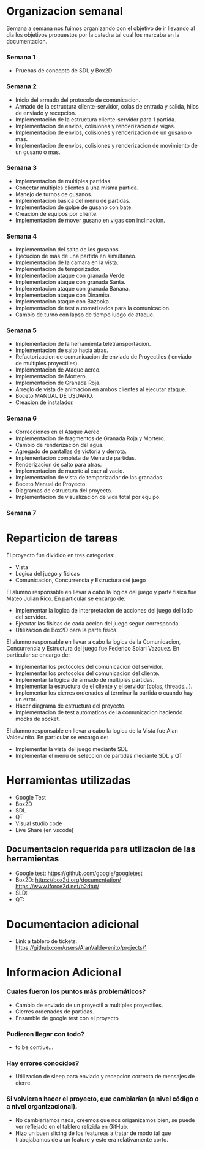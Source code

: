 # Organizacion semanal

Semana a semana nos fuimos organizando con el objetivo de ir llevando al dia los objetivos
propuestos por la catedra tal cual los marcaba en la documentacion.

### Semana 1
* Pruebas de concepto de SDL y Box2D
### Semana 2
* Inicio del armado del protocolo de comunicacion.
* Armado de la estructura cliente-servidor, colas de entrada y salida, hilos de enviado y recepcion.
* Implementación de la estructura cliente-servidor para 1 partida.
* Implementacion de envios, colisiones y renderizacion de vigas.
* Implementacion de envios, colisiones y renderizacion de un gusano o mas.
* Implementacion de envios, colisiones y renderizacion de movimiento de un gusano o mas.
### Semana 3
* Implementacion de multiples partidas.
* Conectar multiples clientes a una misma partida.
* Manejo de turnos de gusanos.
* Implementacion basica del menu de partidas.
* Implementacion de golpe de gusano con bate.
* Creacion de equipos por cliente.
* Implementacion de mover gusano en vigas con inclinacion.
### Semana 4
* Implementacion del salto de los gusanos.
* Ejecucion de mas de una partida en simultaneo.
* Implementacion de la camara en la vista.
* Implementacion de temporizador.
* Implementacion ataque con granada Verde.
* Implementacion ataque con granada Santa.
* Implementacion ataque con granada Banana.
* Implementacion ataque con Dinamita.
* Implementacion ataque con Bazooka.
* Implementacion de test automatizados para la comunicacion.
* Cambio de turno con lapso de tiempo luego de ataque.
### Semana 5
* Implementacion de la herramienta teletransportacion.
* Implementacion de salto hacia atras.
* Refactorizacion de comunicacion de enviado de Proyectiles ( enviado de multiples proyectiles).
* Implementacion de Ataque aereo.
* Implementacion de Mortero.
* Implementacion de Granada Roja.
* Arreglo de vista de animacion en ambos clientes al ejecutar ataque.
* Boceto MANUAL DE USUARIO.
* Creacion de instalador.
### Semana 6
* Correcciones en el Ataque Aereo.
* Implementacion de fragmentos de Granada Roja y Mortero.
* Cambio de renderizacion del agua.
* Agregado de pantallas de victoria y derrota.
* Implementacion completa de Menu de partidas.
* Renderizacion de salto para atras. 
* Implementacion de muerte al caer al vacio.
* Implementacion de vista de temporizador de las granadas.
* Boceto Manual de Proyecto.
* Diagramas de estructura del proyecto.
* Implementacion de visualizacion de vida total por equipo.
### Semana 7


# Reparticion de tareas
El proyecto fue dividido en tres categorias: 
* Vista
* Logica del juego y fisicas
* Comunicacion, Concurrencia y Estructura del juego

El alumno responsable en llevar a cabo la logica del juego y parte fisica fue Mateo Julian Rico. En particular
se encargo de:

* Implementar la logica de interpretacion de acciones del juego del lado del servidor.
* Ejecutar las fisicas de cada accion del juego segun corresponda.
* Utilizacion de Box2D para la parte fisica.

El alumno responsable en llevar a cabo la logica de la Comunicacion, Concurrencia y Estructura del juego fue Federico Solari Vazquez. En
particular se encargo de:

* Implementar los protocolos del comunicacion del servidor.
* Implementar los protocolos del comunicacion del cliente.
* Implementar la logica de armado de multiples partidas.
* Implementar la estructura de el cliente y el servidor (colas, threads...).
* Implementar los cierres ordenados al terminar la partida o cuando hay un error.
* Hacer diagrama de estructura del proyecto.
* Implementacion de test automaticos de la comunicacion haciendo mocks de socket.

El alumno responsable en llevar a cabo la logica de la Vista fue Alan Valdevinito. En
particular se encargo de:

* Implementar la vista del juego mediante SDL
* Implementar el menu de seleccion de partidas mediante SDL y QT


# Herramientas utilizadas
* Google Test
* Box2D
* SDL
* QT
* Visual studio code
* Live Share (en vscode)
## Documentacion requerida para utilizacion de las herramientas
* Google test: https://github.com/google/googletest
* Box2D: https://box2d.org/documentation/ https://www.iforce2d.net/b2dtut/
* SLD:
* QT:


# Documentacion adicional
* Link a tablero de tickets: https://github.com/users/AlanValdevenito/projects/1

# Informacion Adicional

### Cuales fueron los puntos más problemáticos? 
* Cambio de enviado de un proyectil a multiples proyectiles.
* Cierres ordenados de partidas.
* Ensamble de google test con el proyecto

### Pudieron llegar con todo?
* to be contiue...

### Hay errores conocidos? 
* Utilizacion de sleep para enviado y recepcion correcta de mensajes de cierre. 

### Si volvieran hacer el proyecto, que cambiarían (a nivel código o a nivel organizacional).
* No cambiariamos nada, creemos que nos origanizamos bien, se puede ver reflejado en el tablero relizida en GitHub.
* Hizo un buen slicing de los featureas a tratar de modo tal que trabajabamos de a un feature y este era relativamente corto.
